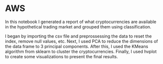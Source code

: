 # AWS
In this notebook I generated a report of what cryptocurrencies are available in the hypothetical trading market and grouped them using classification. 

I began by importing the csv file and preprossessing the data to reset the index, remove null values, etc. Next, I used PCA to reduce the dimensions of the data frame to 3 principal components. After this, I used the KMeans algorithm from sklearn to cluster the cryptocurrencies. Finally, I used hvplot to create some visualizations to present the final results. 
